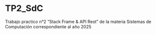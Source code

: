 # TP2_SdC
Trabajo practico n°2 “Stack Frame & API Rest” de la materia Sistemas de Computación correspondiente al año 2025

